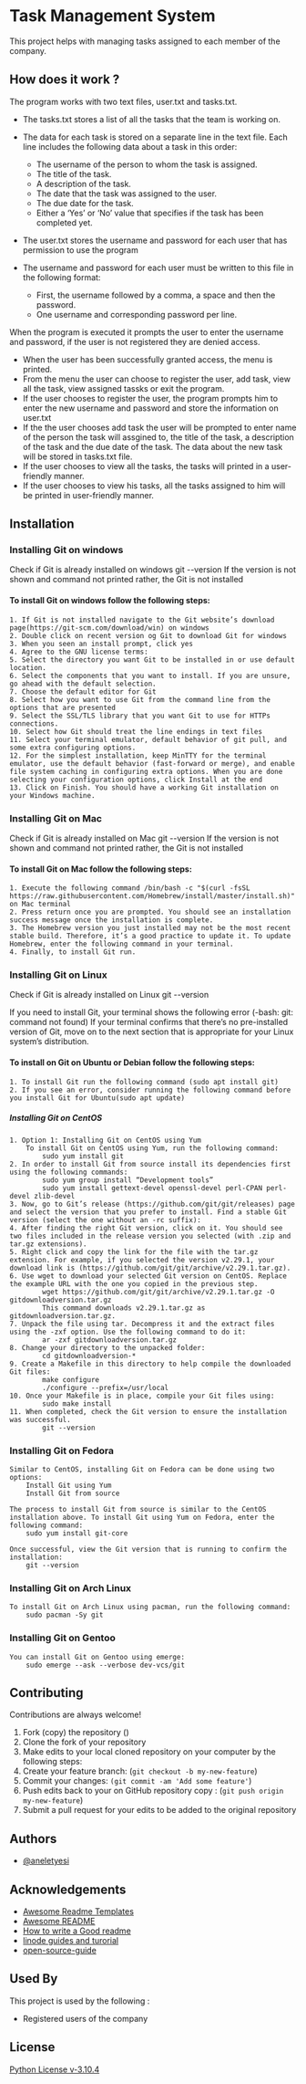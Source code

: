 
# Task Management System
This project helps with managing tasks assigned to each member of the company.

## How does it work ?
The program works with two text files, user.txt and tasks.txt.

 * The tasks.txt stores a list of all the tasks that the team is working on.
 * The data for each task is stored on a separate line in the text file. Each line includes the following data about a task in this order:
    * The username of the person to whom the task is assigned.
    * The title of the task.
    * A description of the task.
    * The date that the task was assigned to the user.
    * The due date for the task.
    * Either a ‘Yes’ or ‘No’ value that specifies if the task has been completed yet.
 
 * The user.txt stores the username and password for each user that has permission to use the program
 * The username and password for each user must be written to this file in the following format:
    * First, the username followed by a comma, a space and then the password.
    * One username and corresponding password per line.

When the program is executed it prompts the user to enter the username and password, if the user is not registered they are denied access.
* When the user has been successfully granted access, the menu is printed.
* From the menu the user can choose to register the user, add task, view all the task, view assigned tassks or exit the program.
* If the user chooses to register the user, the program prompts him to enter the new username and password and store the information on user.txt
* If the the user chooses add task the user will be prompted to enter name of the person the task will assgined to,  the title of
  the task, a description of the task and the due date of the task. The data about the new task will be stored in tasks.txt file.
* If the user chooses to view all the tasks, the tasks will printed in a user-friendly manner.
* If the user chooses to view his tasks, all the tasks assigned to him will be printed in user-friendly manner.
## Installation

### Installing Git on windows
Check if Git is already installed on windows
    git  --version
If the version is not shown and command not printed rather, the Git is not installed

#### To install Git on windows follow the following steps:
    1. If Git is not installed navigate to the Git website’s download page(https://git-scm.com/download/win) on windows
    2. Double click on recent version og Git to download Git for windows
    3. When you seen an install prompt, click yes
    4. Agree to the GNU license terms:
    5. Select the directory you want Git to be installed in or use default location.
    6. Select the components that you want to install. If you are unsure, go ahead with the default selection.
    7. Choose the default editor for Git
    8. Select how you want to use Git from the command line from the options that are presented
    9. Select the SSL/TLS library that you want Git to use for HTTPs connections.
    10. Select how Git should treat the line endings in text files
    11. Select your terminal emulator, default behavior of git pull, and some extra configuring options.
    12. For the simplest installation, keep MinTTY for the terminal emulator, use the default behavior (fast-forward or merge), and enable file system caching in configuring extra options. When you are done selecting your configuration options, click Install at the end
    13. Click on Finish. You should have a working Git installation on your Windows machine.

### Installing Git on Mac
Check if Git is already installed on Mac
    git  --version
If the version is not shown and command not printed rather, the Git is not installed

#### To install Git on Mac follow the following steps:
    1. Execute the following command /bin/bash -c "$(curl -fsSL https://raw.githubusercontent.com/Homebrew/install/master/install.sh)" on Mac terminal
    2. Press return once you are prompted. You should see an installation success message once the installation is complete.
    3. The Homebrew version you just installed may not be the most recent stable build. Therefore, it’s a good practice to update it. To update Homebrew, enter the following command in your terminal.
    4. Finally, to install Git run.

### Installing Git on Linux
Check if Git is already installed on Linux
    git  --version

If you need to install Git, your terminal shows the following error (-bash: git: command not found)
If your terminal confirms that there’s no pre-installed version of Git, move on to the next section that is appropriate for your Linux system’s distribution.

#### To install on Git on Ubuntu or Debian follow the following steps:
    1. To install Git run the following command (sudo apt install git)
    2. If you see an error, consider running the following command before you install Git for Ubuntu(sudo apt update)

##### Installing Git on CentOS
    1. Option 1: Installing Git on CentOS using Yum
        To install Git on CentOS using Yum, run the following command:
            sudo yum install git
    2. In order to install Git from source install its dependencies first using the following commands:
            sudo yum group install “Development tools”
            sudo yum install gettext-devel openssl-devel perl-CPAN perl-devel zlib-devel
    3. Now, go to Git’s release (https://github.com/git/git/releases) page and select the version that you prefer to install. Find a stable Git version (select the one without an -rc suffix):
    4. After finding the right Git version, click on it. You should see two files included in the release version you selected (with .zip and tar.gz extensions).
    5. Right click and copy the link for the file with the tar.gz extension. For example, if you selected the version v2.29.1, your download link is (https://github.com/git/git/archive/v2.29.1.tar.gz).
    6. Use wget to download your selected Git version on CentOS. Replace the example URL with the one you copied in the previous step.
            wget https://github.com/git/git/archive/v2.29.1.tar.gz -O gitdownloadversion.tar.gz
            This command downloads v2.29.1.tar.gz as gitdownloadversion.tar.gz.
    7. Unpack the file using tar. Decompress it and the extract files using the -zxf option. Use the following command to do it:
            ar -zxf gitdownloadversion.tar.gz
    8. Change your directory to the unpacked folder:
            cd gitdownloadversion-*
    9. Create a Makefile in this directory to help compile the downloaded Git files:
            make configure
            ./configure --prefix=/usr/local
    10. Once your Makefile is in place, compile your Git files using:
            sudo make install
    11. When completed, check the Git version to ensure the installation was successful.
            git --version

### Installing Git on Fedora
    Similar to CentOS, installing Git on Fedora can be done using two options:
        Install Git using Yum
        Install Git from source

    The process to install Git from source is similar to the CentOS installation above. To install Git using Yum on Fedora, enter the following command:
        sudo yum install git-core

    Once successful, view the Git version that is running to confirm the installation:
        git --version

### Installing Git on Arch Linux
    To install Git on Arch Linux using pacman, run the following command:
        sudo pacman -Sy git

### Installing Git on Gentoo
    You can install Git on Gentoo using emerge:
        sudo emerge --ask --verbose dev-vcs/git

## Contributing
Contributions are always welcome!

1. Fork (copy) the repository ()
2. Clone the fork of your repository
3. Make edits to your local cloned repository on your computer by the following steps:
4. Create your feature branch: (`git checkout -b my-new-feature`)
5. Commit your changes: `(git commit -am 'Add some feature'`)
6. Push edits back to your on GitHub repository copy : (`git push origin my-new-feature`)
7. Submit a pull request  for your edits to be added to the original repository


## Authors
- [@aneletyesi](https://www.github.com/shakes1520)


## Acknowledgements
 - [Awesome Readme Templates](https://awesomeopensource.com/project/elangosundar/awesome-README-templates)
 - [Awesome README](https://github.com/matiassingers/awesome-readme)
 - [How to write a Good readme](https://bulldogjob.com/news/449-how-to-write-a-good-readme-for-your-github-project)
 - [linode guides and turorial](https://www.linode.com/docs/guides/)
 - [open-source-guide](https://github.com/18F/open-source-guide/blob/18f-pages/pages/making-readmes-readable.md)
## Used By

This project is used by the following :
- Registered users of the company

## License

[Python License v-3.10.4](https://docs.python.org/3/license.html#psf-license-agreement-for-python-release)

